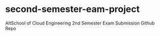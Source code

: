 # second-semester-eam-project
AltSchool of Cloud Engineering 2nd Semester Exam Submission Github Repo
